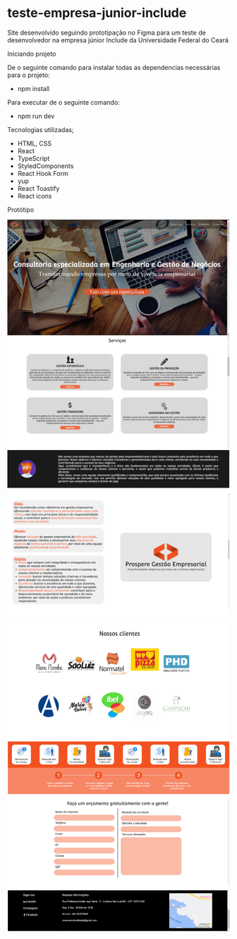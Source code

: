 # teste-empresa-junior-include

Site desenvolvido seguindo prototipação no Figma para um teste de desenvolvedor na empresa júnior Include da Universidade Federal do Ceará

Iniciando projeto

De o seguinte comando para instalar todas as dependencias necessárias para o projeto:

- npm install

Para executar de o seguinte comando:

- npm run dev

Tecnologias utilizadas;

- HTML, CSS
- React
- TypeScript
- StyledComponents
- React Hook Form
- yup
- React Toastify
- React icons

Protótipo

![w:160](./src/imgs/paginaHome.png)
![w:160](./src/imgs/paginaServicos.png)
![w:160](./src/imgs/paginaSobreNos.png)
![w:160](./src/imgs/paginaClientes.png)
![w:160](./src/imgs/paginaContatos.png)
